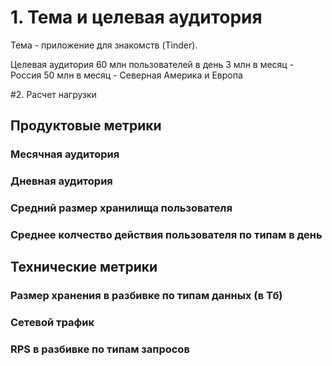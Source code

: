 # 1. Тема и целевая аудитория
Тема - приложение для знакомств (Tinder). 

Целевая аудитория
60 млн пользователей в день
3 млн в месяц - Россия
50 млн в месяц - Северная Америка и Европа

#2. Расчет нагрузки
## Продуктовые метрики

### Месячная аудитория

### Дневная аудитория

### Средний размер хранилища пользователя

### Среднее колчество действия пользователя по типам в день

## Технические метрики

### Размер хранения в разбивке по типам данных (в Тб) 

### Сетевой трафик 

### RPS в разбивке по типам запросов
